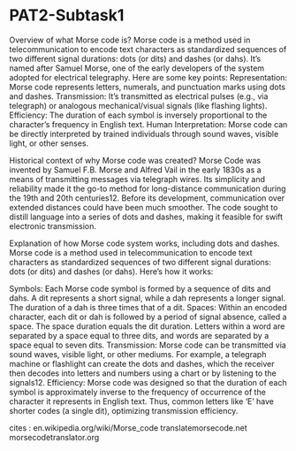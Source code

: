 # PAT2-Subtask1
Overview of what Morse code is?
Morse code is a method used in telecommunication to encode text characters as standardized sequences of two different signal durations: dots (or dits) and dashes (or dahs). It’s named after Samuel Morse, one of the early developers of the system adopted for electrical telegraphy. Here are some key points:
Representation: Morse code represents letters, numerals, and punctuation marks using dots and dashes.
Transmission: It’s transmitted as electrical pulses (e.g., via telegraph) or analogous mechanical/visual signals (like flashing lights).
Efficiency: The duration of each symbol is inversely proportional to the character’s frequency in English text.
Human Interpretation: Morse code can be directly interpreted by trained individuals through sound waves, visible light, or other senses.

Historical context of why Morse code was created?
 Morse Code was invented by Samuel F.B. Morse and Alfred Vail in the early 1830s as a means of transmitting messages via telegraph wires. Its simplicity and reliability made it the go-to method for long-distance communication during the 19th and 20th centuries12. Before its development, communication over extended distances could have been much smoother. The code sought to distill language into a series of dots and dashes, making it feasible for swift electronic transmission.

Explanation of how Morse code system works, including dots and dashes.
Morse code is a method used in telecommunication to encode text characters as standardized sequences of two different signal durations: dots (or dits) and dashes (or dahs). Here’s how it works:

Symbols: Each Morse code symbol is formed by a sequence of dits and dahs. A dit represents a short signal, while a dah represents a longer signal. The duration of a dah is three times that of a dit.
Spaces: Within an encoded character, each dit or dah is followed by a period of signal absence, called a space. The space duration equals the dit duration. Letters within a word are separated by a space equal to three dits, and words are separated by a space equal to seven dits.
Transmission: Morse code can be transmitted via sound waves, visible light, or other mediums. For example, a telegraph machine or flashlight can create the dots and dashes, which the receiver then decodes into letters and numbers using a chart or by listening to the signals12.
Efficiency: Morse code was designed so that the duration of each symbol is approximately inverse to the frequency of occurrence of the character it represents in English text. Thus, common letters like ‘E’ have shorter codes (a single dit), optimizing transmission efficiency.

cites : en.wikipedia.org/wiki/Morse_code
translatemorsecode.net  morsecodetranslator.org

